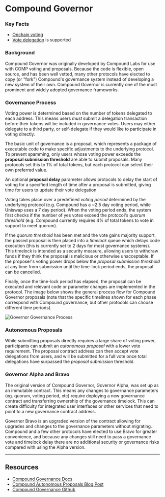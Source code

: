 # Compound Governor

### **Key Facts**

* [Onchain voting](https://docs.tally.xyz/education/governance-concepts/onchain-versus-offchain-voting)
* [Vote delegation](https://docs.tally.xyz/education/governance-concepts/vote-delegation) is supported

### **Background**

Compound Governor was originally developed by Compound Labs for use with COMP voting and proposals. Because the code is flexible, open source, and has been well vetted, many other protocols have elected to copy (or "fork") Compound's governance system instead of developing a new system of their own. Compound Governor is currently one of the most prominent and widely adopted governance frameworks.

### **Governance Process**

Voting power is determined based on the number of tokens delegated to each address. This means users _must_ submit a delegation transaction before their tokens will be included in governance votes. Users may either delegate to a third party, or self-delegate if they would like to participate in voting directly.

The basic unit of governance is a proposal, which represents a package of executable code to make specific adjustments to the underlying protocol. To prevent spamming, only users whose voting power exceeds the **proposal submission threshold** are able to submit proposals. Many protocols set this to 1% of total tokens, but each protocol can select their own preferred value.

An optional **proposal delay** parameter allows protocols to delay the start of voting for a specified length of time after a proposal is submitted, giving time for users to update their vote delegation

Voting takes place over a predefined _voting period_ determined by the underlying protocol (e.g. Compound has a \~2.5 day voting period, while Uniswap uses a 7 day period). When the voting period ends, the system first checks if the number of yes votes exceed the protocol's _quorum threshold_ (e.g. Compound currently requires 4% of total tokens to vote in support to meet quorum).

If the _quorum threshold_ has been met and the vote gains majority support, the passed proposal is then placed into a _timelock_ queue which delays code execution (this is currently set to 2 days for most governance systems). This timelock is intended as a security measure, allowing users to withdraw funds if they think the proposal is malicious or otherwise unacceptable. If the proposer's voting power drops below the _proposal submission threshold_ at any time from submission until the time-lock period ends, the proposal can be cancelled.

Finally, once the time-lock period has elapsed, the proposal can be executed and relevant code or parameter changes are implemented in the protocol. The image below shows the general process flow for Compound Governor proposals (note that the specific timelines shown for each phase correspond with Compound governance, but other protocols can choose different time periods).

![Governor Governance Process](https://cdn.document360.io/5b297d02-8aa1-4075-baa1-d431b2292be1/Images/Documentation/image\(18\).png)

### **Autonomous Proposals**

While submitting proposals directly requires a large share of voting power, participants can submit an _autonomous proposal_ with a lower vote requirement. The proposal contract address can then accept vote delegations from users, and will be submitted for a full vote once total delegations have surpassed the _proposal submission_ threshold.

### **Governor Alpha and Bravo**

The original version of Compound Governor, Governor Alpha, was set up as an immutable contract. This means any changes to governance parameters (eg. quorum, voting period, etc) require deploying a new governance contract and transferring ownership of the governance timelock. This can create difficulty for integrated user interfaces or other services that need to point to a new governance contract address.

Governor Bravo is an upgraded version of the contract allowing for upgrades and changes to the governance parameters without migrating. Compound and a few other protocols have elected to use Bravo for greater convenience, and because any changes still need to pass a governance vote and timelock delay there are no additional security or governance risks compared with using the Alpha version.

***

## **Resources**

* [Compound Governance Docs](https://compound.finance/docs/governance)
* [Compound Autonomous Proposals Blog Post](https://medium.com/compound-finance/compound-autonomous-proposals-354e7a2ad6b7)
* [Compound Governance Github](https://github.com/compound-finance/compound-protocol/tree/master/contracts/Governance)
